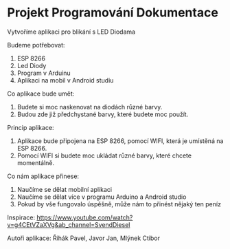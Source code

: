 # Projekt Programování Dokumentace

Vytvoříme aplikaci pro blikání s LED Diodama

Budeme potřebovat:
 1. ESP 8266
 2. Led Diody
 3. Program v Arduinu
 4. Aplikaci na mobil v Android studiu
 

Co aplikace bude umět:
 1. Budete si moc naskenovat na diodách různé barvy.
2. Budou zde již předchystané barvy, které budete moc použít.


Princip aplikace:
 1. Aplikace bude připojena na ESP 8266, pomocí WIFI, která je umístěná na ESP 8266.
 2. Pomocí WIFI si budete moc ukládat různé barvy, které chcete momentálně.
 
Co nám aplikace přinese:
 1. Naučíme se dělat mobilní aplikaci
 2. Naučíme se dělat více v programu Arduino a Android studio
 3. Pokud by vše fungovalo úspěšně, může nám to přinést nějaký ten peníz
 
Inspirace: https://www.youtube.com/watch?v=g4CEtVZaXVg&ab_channel=SvendDiesel

Autoři aplikace:
    Řihák Pavel,
    Javor Jan,
    Mlýnek Ctibor
 



 
